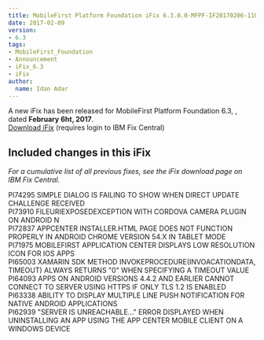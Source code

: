 ```yaml
---
title: MobileFirst Platform Foundation iFix 6.3.0.0-MFPF-IF20170206-1104 released
date: 2017-02-09
version:
- 6.3
tags:
- MobileFirst_Foundation
- Announcement
- iFix_6.3
- iFix
author:
  name: Idan Adar
---
```

A new iFix has been released for MobileFirst Platform Foundation 6.3, , dated **February 6ht, 2017**.  
[Download iFix](http://www.ibm.com/support/fixcentral/swg/quickorder?parent=ibm%7EOther%2Bsoftware&product=ibm/Other+software/IBM+MobileFirst+Platform+Foundation&release=6.3.0.0&platform=All&function=all&source=fc) (requires login to IBM Fix Central)

## Included changes in this iFix
*For a cumulative list of all previous fixes, see the iFix download page on IBM Fix Central.*

PI74295 SIMPLE DIALOG IS FAILING TO SHOW WHEN DIRECT UPDATE CHALLENGE RECEIVED  
PI73910 FILEURIEXPOSEDEXCEPTION WITH CORDOVA CAMERA PLUGIN ON ANDROID N  
PI72837 APPCENTER INSTALLER.HTML PAGE DOES NOT FUNCTION PROPERLY IN ANDROID CHROME VERSION 54.X IN TABLET MODE  
PI71975 MOBILEFIRST APPLICATION CENTER DISPLAYS LOW RESOLUTION ICON FOR IOS APPS  
PI65003 XAMARIN SDK METHOD INVOKEPROCEDURE(INVOACATIONDATA, TIMEOUT) ALWAYS RETURNS "0" WHEN SPECIFYING A TIMEOUT VALUE  
PI64093 APPS ON ANDROID VERSIONS 4.4.2 AND EARLIER CANNOT CONNECT TO SERVER USING HTTPS IF ONLY TLS 1.2 IS ENABLED  
PI63338 ABILITY TO DISPLAY MULTIPLE LINE PUSH NOTIFICATION FOR NATIVE ANDROID APPLICATIONS  
PI62939 "SERVER IS UNREACHABLE..." ERROR DISPLAYED WHEN UNINSTALLING AN APP USING THE APP CENTER MOBILE CLIENT ON A WINDOWS DEVICE  
